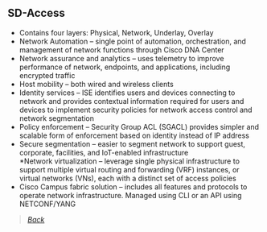 ## SD-Access 
* Contains four layers: Physical, Network, Underlay, Overlay  
* Network Automation – single point of automation, orchestration, and management of network functions through Cisco DNA Center  
* Network assurance and analytics – uses telemetry to improve performance of network, endpoints, and applications, including encrypted traffic  
* Host mobility – both wired and wireless clients  
* Identity services – ISE identifies users and devices connecting to network and provides contextual information required for users and devices to implement security policies for network access control and network segmentation  
* Policy enforcement – Security Group ACL (SGACL) provides simpler and scalable form of enforcement based on identity instead of IP address  
* Secure segmentation – easier to segment network to support guest, corporate, facilities, and IoT-enabled infrastructure  
*Network virtualization – leverage single physical infrastructure to support multiple virtual routing and forwarding (VRF) instances, or virtual networks (VNs), each with a distinct set of access policies  
* Cisco Campus fabric solution – includes all features and protocols to operate network infrastructure. Managed using CLI or an API using NETCONF/YANG  


> [*Back*](https://github.com/network-dluong/CCNP-ENCOR/tree/1.0-Architecture)
